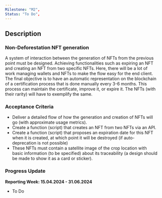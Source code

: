 ```yaml
---
Milestone: "M2",
Status: "To Do",
---
```

<!--lang:en--> 
## Description

### Non-Deforestation NFT generation

A system of interaction between the generation of NFTs from the previous point must be designed. Achieving functionalities such as expiring an NFT and creating an NFT from two specific NFTs. Here, there will be a lot of work managing wallets and NFTs to make the flow easy for the end client. The final objective is to have an automatic representation on the blockchain of a certification process that is done manually every 3-6 months. This process can maintain the certificate, improve it, or expire it. The NFTs (with their rarity) will have to exemplify the same.


### Acceptance Criteria

- Deliver a detailed flow of how the generation and creation of NFTs will go (with approximate usage metrics).
- Create a function (script) that creates an NFT from two NFTs via an API.
- Create a function (script) that proposes an expiration date for this NFT when it is created, at which point it will be destroyed (if auto-deprecation is not possible)
- These NFTs must contain a satellite image of the crop location with basic information (to be specified) about its traceability (a design should be made to show it as a card or sticker).

### Progress Update

**Reporting Week: 15.04.2024 - 31.06.2024**
- To Do

